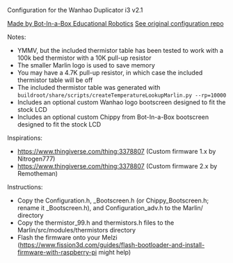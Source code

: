 Configuration for the Wanhao Duplicator i3 v2.1

[Made by Bot-In-a-Box Educational Robotics](https://botinabox.ca)
[See original configuration repo](https://github.com/BotInABoxER/marlin2-for-wanhao-i3)

Notes:
- YMMV, but the included thermistor table has been tested to work with a 100k bed thermistor with a 10K pull-up resistor
- The smaller Marlin logo is used to save memory
- You may have a 4.7K pull-up resistor, in which case the included thermistor table will be off
- The included thermistor table was generated with `buildroot/share/scripts/createTemperatureLookupMarlin.py --rp=10000`
- Includes an optional custom Wanhao logo bootscreen designed to fit the stock LCD
- Includes an optional custom Chippy from Bot-In-a-Box bootscreen designed to fit the stock LCD

Inspirations:
- https://www.thingiverse.com/thing:3378807 (Custom firmware 1.x by Nitrogen777)
- https://www.thingiverse.com/thing:3378807 (Custom firmware 2.x by Remotheman)

Instructions:
- Copy the Configuration.h, _Bootscreen.h (or Chippy_Bootscreen.h; rename it _Bootscreen.h), and Configuration_adv.h to the Marlin/ directory
- Copy the thermistor_99.h and thermistors.h files to the Marlin/src/modules/thermistors directory
- Flash the firmware onto your Melzi (https://www.fission3d.com/guides/flash-bootloader-and-install-firmware-with-raspberry-pi might help)

